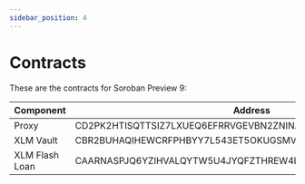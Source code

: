```yaml
---
sidebar_position: 4
---
```


# Contracts

These are the contracts for Soroban Preview 9:

| Component      | Address                                                  |
|----------------|----------------------------------------------------------|
| Proxy          | CD2PK2HTISQTTSIZ7LXUEQ6EFRRVGEVBN2ZNINADK6BK27VYTHFSAXPR |
| XLM Vault      | CBR2BUHAQIHEWCRFPHBYY7L543ET5OKUGSMVD6SHGWMWVHXRFFJ4KQMH |
| XLM Flash Loan | CAARNASPJQ6YZIHVALQYTW5U4JYQFZTHREW4EE6H3RGBPOZPM7FXABO5 |
